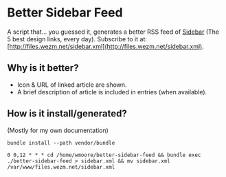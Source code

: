 Better Sidebar Feed
===================

A script that... you guessed it, generates a better RSS feed of
[Sidebar](http://sidebar.io/) (The 5 best design links, every day). Subscribe
to it at: [http://files.wezm.net/sidebar.xml](http://files.wezm.net/sidebar.xml).

Why is it better?
-----------------

* Icon & URL of linked article are shown.
* A brief description of article is included in entries (when available).

How is it install/generated?
----------------------------

(Mostly for my own documentation)

```shell
bundle install --path vendor/bundle
```

```crontab
0 0,12 * * * cd /home/wmoore/better-sidebar-feed && bundle exec ./better-sidebar-feed > sidebar.xml && mv sidebar.xml /var/www/files.wezm.net/sidebar.xml
```
